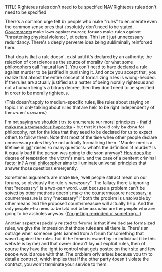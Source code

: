 TITLE Righteous rules don't need to be specified
NAV Righteous rules don't need to be specified

There's a common urge felt by people who make "rules" to enumerate even the common sense ones that absolutely don't need to be stated. [Governments](anarchism) make laws against murder, forums make rules against "threatening physical violence", et cetera. This isn't just unnecessary redundancy. There's a deeply perverse idea being subliminally reinforced here.

That idea is that a rule doesn't exist until it's declared by an authority; the rejection of [conscience](/protagonism/conscience) as the source of morality (or what some philosophers call "natural law"). You don't need to have declared a rule against murder to be justified in punishing it. And once you accept that, you realize that almost the entire concept of formalizing rules is wrong-headed. If the rules are actually justified as a matter of being morally righteous and not a human being's arbitrary decree, then they don't need to be specified in order to be morally righteous.

(This doesn't apply to medium-specific rules, like rules about staying on topic. I'm only talking about rules that are held to be right independently of the owner's decree.)

I'm not saying we shouldn't try to enumerate our moral principles - [that'd make me a tremendous hypocrite](virtues) - but that it should only be done for philosophy, not for the idea that they need to be declared for us to expect others to follow them. Note that most of the time when other people declare unnecessary rules they're not actually formalizing them. "Murder merits a lifetime in [jail](imprisonment)" raises so many questions: what's the definition of murder? Is it equally bad if the person was going to die soon anyway? [How does the degree of temptation, the victim's merit, and the case of a penitent criminal factor in](virtues)? [A real philosopher](/argument/philosophy) aims to illuminate universal principles that answer those questions emergently.

Sometimes arguments are made like, "well people still act mean on our forums, so obviously the rule is *necessary*". The fallacy there is ignoring that "necessary" is a two-part word. Just because a problem can't be solved by other methods doesn't make the countermeasure necessary; a countermeasure is only "necessary" if both the problem is unsolvable by other means *and* the proposed countermeasure will actually help. And the only people who need to be told not to be assholes are the people who are going to be assholes anyway. ([I'm getting reminded of something...](/protagonism/leftist_economics#example-3-gun-control))

Another aspect especially related to forums is that if we declare formalized rules, we give the impression that those rules are all there is. There's an outrage when someone gets banned from a forum for something that wasn't against the rules, but if the forum is owned by an individual (like this website is by me) and that owner doesn't lay out explicit rules, then of course they have the right to control what gets posted on their site and few people would argue with that. The problem only arises because you try to detail a contract, which implies that if the other party doesn't violate the contract, you won't terminate your service to them.
